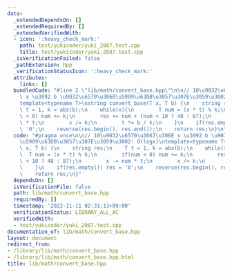```yaml
---
data:
  _extendedDependsOn: []
  _extendedRequiredBy: []
  _extendedVerifiedWith:
  - icon: ':heavy_check_mark:'
    path: test/yukicoder/yuki_2087.test.cpp
    title: test/yukicoder/yuki_2087.test.cpp
  _isVerificationFailed: false
  _pathExtension: hpp
  _verificationStatusIcon: ':heavy_check_mark:'
  attributes:
    links: []
  bundledCode: "#line 2 \"lib/math/convert_base.hpp\"\n\n// 10\u9032\u6570\u3067\u306E\
    \ x \u3092 b \u9032\u6570\u306B\u5909\u63DB\u3057\u307E\u3059\u3002: O(logx)\n\
    template<typename T>\nstring convert_base(T x, T b) {\n    string res;\n    T\
    \ t = 1, k = abs(b);\n    while(x){\n        T num = (x * t) % k;\n        if(num\
    \ < 0) num += k;\n        res += num + (num < 10 ? 48 : 87);\n        x -= num\
    \ * t;\n        x /= k;\n        t *= b / k;\n    }\n    if(res.empty()) res =\
    \ '0';\n    reverse(res.begin(), res.end());\n    return res;\n}\n"
  code: "#pragma once\n\n// 10\u9032\u6570\u3067\u306E x \u3092 b \u9032\u6570\u306B\
    \u5909\u63DB\u3057\u307E\u3059\u3002: O(logx)\ntemplate<typename T>\nstring convert_base(T\
    \ x, T b) {\n    string res;\n    T t = 1, k = abs(b);\n    while(x){\n      \
    \  T num = (x * t) % k;\n        if(num < 0) num += k;\n        res += num + (num\
    \ < 10 ? 48 : 87);\n        x -= num * t;\n        x /= k;\n        t *= b / k;\n\
    \    }\n    if(res.empty()) res = '0';\n    reverse(res.begin(), res.end());\n\
    \    return res;\n}"
  dependsOn: []
  isVerificationFile: false
  path: lib/math/convert_base.hpp
  requiredBy: []
  timestamp: '2022-11-11 02:31:13+09:00'
  verificationStatus: LIBRARY_ALL_AC
  verifiedWith:
  - test/yukicoder/yuki_2087.test.cpp
documentation_of: lib/math/convert_base.hpp
layout: document
redirect_from:
- /library/lib/math/convert_base.hpp
- /library/lib/math/convert_base.hpp.html
title: lib/math/convert_base.hpp
---
```

